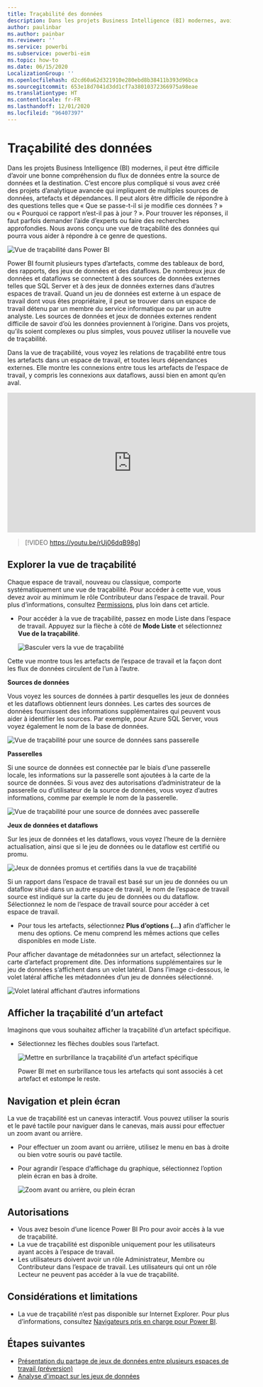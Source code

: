 ```yaml
---
title: Traçabilité des données
description: Dans les projets Business Intelligence (BI) modernes, avoir une bonne compréhension du flux de données entre la source de données et la destination constitue un défi majeur pour bon nombre de clients.
author: paulinbar
ms.author: painbar
ms.reviewer: ''
ms.service: powerbi
ms.subservice: powerbi-eim
ms.topic: how-to
ms.date: 06/15/2020
LocalizationGroup: ''
ms.openlocfilehash: d2cd60a62d321910e280ebd8b38411b393d96bca
ms.sourcegitcommit: 653e18d7041d3dd1cf7a38010372366975a98eae
ms.translationtype: HT
ms.contentlocale: fr-FR
ms.lasthandoff: 12/01/2020
ms.locfileid: "96407397"
---
```

# <a name="data-lineage"></a>Traçabilité des données
Dans les projets Business Intelligence (BI) modernes, il peut être difficile d’avoir une bonne compréhension du flux de données entre la source de données et la destination. C’est encore plus compliqué si vous avez créé des projets d’analytique avancée qui impliquent de multiples sources de données, artefacts et dépendances. Il peut alors être difficile de répondre à des questions telles que « Que se passe-t-il si je modifie ces données ? » ou « Pourquoi ce rapport n’est-il pas à jour ? ». Pour trouver les réponses, il faut parfois demander l’aide d’experts ou faire des recherches approfondies. Nous avons conçu une vue de traçabilité des données qui pourra vous aider à répondre à ce genre de questions.

![Vue de traçabilité dans Power BI](media/service-data-lineage/service-data-lineage-view.png)
 
Power BI fournit plusieurs types d’artefacts, comme des tableaux de bord, des rapports, des jeux de données et des dataflows. De nombreux jeux de données et dataflows se connectent à des sources de données externes telles que SQL Server et à des jeux de données externes dans d’autres espaces de travail. Quand un jeu de données est externe à un espace de travail dont vous êtes propriétaire, il peut se trouver dans un espace de travail détenu par un membre du service informatique ou par un autre analyste. Les sources de données et jeux de données externes rendent difficile de savoir d’où les données proviennent à l’origine. Dans vos projets, qu’ils soient complexes ou plus simples, vous pouvez utiliser la nouvelle vue de traçabilité.

Dans la vue de traçabilité, vous voyez les relations de traçabilité entre tous les artefacts dans un espace de travail, et toutes leurs dépendances externes. Elle montre les connexions entre tous les artefacts de l’espace de travail, y compris les connexions aux dataflows, aussi bien en amont qu’en aval.    

<iframe width="560" height="315" src="https://www.youtube.com/embed/rUj06dqB98g" frameborder="0" allowfullscreen></iframe>



> [!VIDEO https://youtu.be/rUj06dqB98g]

## <a name="explore-lineage-view"></a>Explorer la vue de traçabilité

Chaque espace de travail, nouveau ou classique, comporte systématiquement une vue de traçabilité. Pour accéder à cette vue, vous devez avoir au minimum le rôle Contributeur dans l’espace de travail. Pour plus d’informations, consultez [Permissions](#permissions), plus loin dans cet article.

* Pour accéder à la vue de traçabilité, passez en mode Liste dans l’espace de travail. Appuyez sur la flèche à côté de **Mode Liste** et sélectionnez **Vue de la traçabilité**.

   ![Basculer vers la vue de traçabilité](media/service-data-lineage/service-data-lineage-view-select.png)

Cette vue montre tous les artefacts de l’espace de travail et la façon dont les flux de données circulent de l’un à l’autre.

**Sources de données**

Vous voyez les sources de données à partir desquelles les jeux de données et les dataflows obtiennent leurs données. Les cartes des sources de données fournissent des informations supplémentaires qui peuvent vous aider à identifier les sources. Par exemple, pour Azure SQL Server, vous voyez également le nom de la base de données.

![Vue de traçabilité pour une source de données sans passerelle](media/service-data-lineage/service-data-lineage-data-source-card.png)
 
**Passerelles**

Si une source de données est connectée par le biais d’une passerelle locale, les informations sur la passerelle sont ajoutées à la carte de la source de données. Si vous avez des autorisations d’administrateur de la passerelle ou d’utilisateur de la source de données, vous voyez d’autres informations, comme par exemple le nom de la passerelle.

![Vue de traçabilité pour une source de données avec passerelle](media/service-data-lineage/service-data-lineage-data-gateway-card.png)

**Jeux de données et dataflows**
 
Sur les jeux de données et les dataflows, vous voyez l’heure de la dernière actualisation, ainsi que si le jeu de données ou le dataflow est certifié ou promu.

![Jeux de données promus et certifiés dans la vue de traçabilité](media/service-data-lineage/service-data-lineage-promoted-certified.png)
 
Si un rapport dans l’espace de travail est basé sur un jeu de données ou un dataflow situé dans un autre espace de travail, le nom de l’espace de travail source est indiqué sur la carte du jeu de données ou du dataflow. Sélectionnez le nom de l’espace de travail source pour accéder à cet espace de travail.

* Pour tous les artefacts, sélectionnez **Plus d’options (...)** afin d’afficher le menu des options. Ce menu comprend les mêmes actions que celles disponibles en mode Liste.

Pour afficher davantage de métadonnées sur un artefact, sélectionnez la carte d’artefact proprement dite. Des informations supplémentaires sur le jeu de données s’affichent dans un volet latéral. Dans l’image ci-dessous, le volet latéral affiche les métadonnées d’un jeu de données sélectionné.

![Volet latéral affichant d’autres informations](media/service-data-lineage/service-data-lineage-side-pane.png)
 
## <a name="show-lineage-for-any-artifact"></a>Afficher la traçabilité d’un artefact 

Imaginons que vous souhaitez afficher la traçabilité d’un artefact spécifique.

* Sélectionnez les flèches doubles sous l’artefact.

   ![Mettre en surbrillance la traçabilité d’un artefact spécifique](media/service-data-lineage/service-data-lineage-specific-artifact.png)

   Power BI met en surbrillance tous les artefacts qui sont associés à cet artefact et estompe le reste. 

## <a name="navigation-and-full-screen"></a>Navigation et plein écran 

La vue de traçabilité est un canevas interactif. Vous pouvez utiliser la souris et le pavé tactile pour naviguer dans le canevas, mais aussi pour effectuer un zoom avant ou arrière.

* Pour effectuer un zoom avant ou arrière, utilisez le menu en bas à droite ou bien votre souris ou pavé tactile.
* Pour agrandir l’espace d’affichage du graphique, sélectionnez l’option plein écran en bas à droite. 

    ![Zoom avant ou arrière, ou plein écran](media/service-data-lineage/service-data-lineage-zoom.png)

## <a name="permissions"></a>Autorisations

* Vous avez besoin d’une licence Power BI Pro pour avoir accès à la vue de traçabilité.
* La vue de traçabilité est disponible uniquement pour les utilisateurs ayant accès à l’espace de travail.
* Les utilisateurs doivent avoir un rôle Administrateur, Membre ou Contributeur dans l’espace de travail. Les utilisateurs qui ont un rôle Lecteur ne peuvent pas accéder à la vue de traçabilité.


## <a name="considerations-and-limitations"></a>Considérations et limitations

- La vue de traçabilité n’est pas disponible sur Internet Explorer. Pour plus d’informations, consultez [Navigateurs pris en charge pour Power BI](../fundamentals/power-bi-browsers.md).

## <a name="next-steps"></a>Étapes suivantes

* [Présentation du partage de jeux de données entre plusieurs espaces de travail (préversion)](../connect-data/service-datasets-across-workspaces.md)
* [Analyse d’impact sur les jeux de données](service-dataset-impact-analysis.md)
